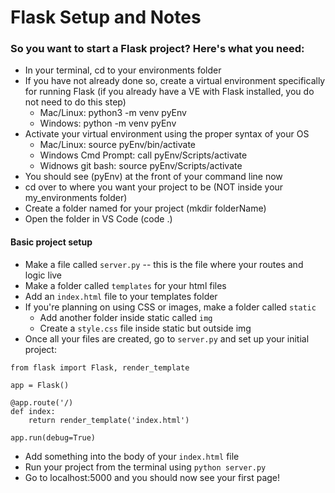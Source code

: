 # Flask Setup and Notes

### So you want to start a Flask project? Here's what you need:
* In your terminal, cd to your environments folder
* If you have not already done so, create a virtual environment specifically for running Flask (if you already have a VE with Flask installed, you do not need to do this step)
    * Mac/Linux: python3 -m venv pyEnv
    * Windows: python -m venv pyEnv
* Activate your virtual environment using the proper syntax of your OS
    * Mac/Linux: source pyEnv/bin/activate
    * Windows Cmd Prompt: call pyEnv/Scripts/activate
    * Widnows git bash: source pyEnv/Scripts/activate
* You should see (pyEnv) at the front of your command line now
* cd over to where you want your project to be (NOT inside your my_environments folder)
* Create a folder named for your project (mkdir folderName)
* Open the folder in VS Code (code .)

#### Basic project setup
* Make a file called `server.py` -- this is the file where your routes and logic live
* Make a folder called `templates` for your html files
* Add an `index.html` file to your templates folder
* If you're planning on using CSS or images, make a folder called `static` 
    * Add another folder inside static called `img`
    * Create a `style.css` file inside static but outside img
* Once all your files are created, go to `server.py` and set up your initial project:
```
from flask import Flask, render_template

app = Flask()

@app.route('/)
def index:
    return render_template('index.html')

app.run(debug=True)
```
* Add something into the body of your `index.html` file
* Run your project from the terminal using `python server.py`
* Go to localhost:5000 and you should now see your first page!